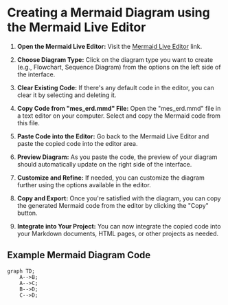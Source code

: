 # Creating a Mermaid Diagram using the Mermaid Live Editor

1. **Open the Mermaid Live Editor:** Visit the [Mermaid Live Editor](https://www.mermaidchart.com/app/) link.

2. **Choose Diagram Type:** Click on the diagram type you want to create (e.g., Flowchart, Sequence Diagram) from the options on the left side of the interface.

3. **Clear Existing Code:** If there's any default code in the editor, you can clear it by selecting and deleting it.

4. **Copy Code from "mes_erd.mmd" File:** Open the "mes_erd.mmd" file in a text editor on your computer. Select and copy the Mermaid code from this file.

5. **Paste Code into the Editor:** Go back to the Mermaid Live Editor and paste the copied code into the editor area.

6. **Preview Diagram:** As you paste the code, the preview of your diagram should automatically update on the right side of the interface.

7. **Customize and Refine:** If needed, you can customize the diagram further using the options available in the editor.

8. **Copy and Export:** Once you're satisfied with the diagram, you can copy the generated Mermaid code from the editor by clicking the "Copy" button.

9. **Integrate into Your Project:** You can now integrate the copied code into your Markdown documents, HTML pages, or other projects as needed.

## Example Mermaid Diagram Code

```mermaid
graph TD;
    A-->B;
    A-->C;
    B-->D;
    C-->D;
